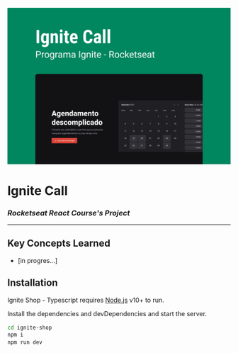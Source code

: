 ![ignite call](ignite-call.png)

# Ignite Call

### _Rocketseat React Course's Project_

---

## Key Concepts Learned

- [in progres...]

## Installation

Ignite Shop - Typescript requires [Node.js](https://nodejs.org/) v10+ to run.

Install the dependencies and devDependencies and start the server.

```sh
cd ignite-shop
npm i
npm run dev
```